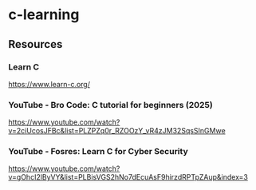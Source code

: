 # c-learning

## Resources

### Learn C
https://www.learn-c.org/

### YouTube - Bro Code: C tutorial for beginners (2025)
https://www.youtube.com/watch?v=2ciUcosJFBc&list=PLZPZq0r_RZOOzY_vR4zJM32SqsSInGMwe

### YouTube - Fosres: Learn C for Cyber Security
https://www.youtube.com/watch?v=gOhcI2lByVY&list=PLBisVGS2hNo7dEcuAsF9hirzdRPTpZAup&index=3